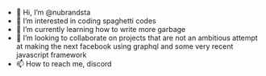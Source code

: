 - 👋 Hi, I’m @nubrandsta
- 👀 I’m interested in coding spaghetti codes
- 🌱 I’m currently learning how to write more garbage
- 💞️ I’m looking to collaborate on projects that are not an ambitious attempt at making the next facebook using graphql and some very recent javascript framework
- 📫 How to reach me, discord

<!---
nubrandsta/nubrandsta is a ✨ special ✨ repository because its `README.md` (this file) appears on your GitHub profile.
You can click the Preview link to take a look at your changes.
--->
